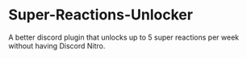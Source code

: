 # Super-Reactions-Unlocker
A better discord plugin that unlocks up to 5 super reactions per week without having Discord Nitro.
